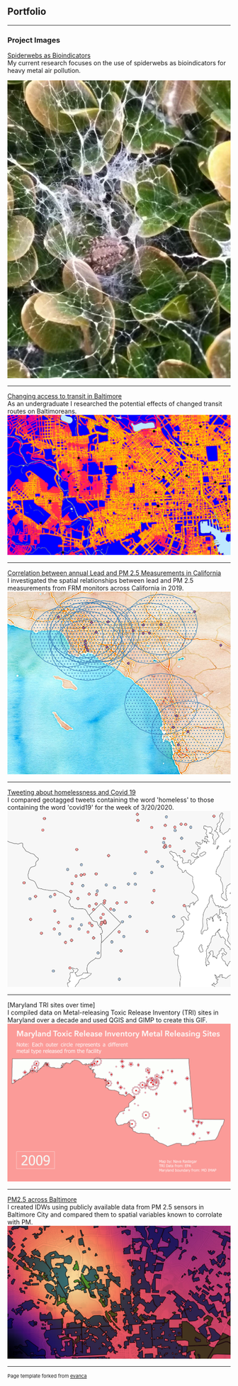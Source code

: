 ## Portfolio

---

### Project Images

[Spiderwebs as Bioindicators](spiderwebs/index)
<br>
My current research focuses on the use of spiderwebs as bioindicators for heavy metal air pollution. 

[<img src="images/spiderbutt.jpg?raw=true"/>](spiderwebs/index.md)

---
[Changing access to transit in Baltimore](capstone/index.md)
<br>
As an undergraduate I researched the potential effects of changed transit routes on Baltimoreans. 
[<img src="images/closeup.PNG?raw=true"/>](capstone/index.md)

---
[Correlation between annual Lead and PM 2.5 Measurements in California](project1_486/index.md)
<br>
I investigated the spatial relationships between lead and PM 2.5 measurements from FRM monitors across California in 2019. 
[<img src="images/closeup_buffer_ca.PNG?raw=true"/>](project1_486/index.md)

---
[Tweeting about homelessness and Covid 19](twitter/index.md)
<br>
I compared geotagged tweets containing the word 'homeless' to those containing the word 'covid19' for the week of 3/20/2020. 
[<img src="images/homelesscovid_screenshot.PNG?raw=true"/>](twitter/index.md)

---
[Maryland TRI sites over time]
<br>
I compiled data on Metal-releasing Toxic Release Inventory (TRI) sites in Maryland over a decade and used QGIS and GIMP to create this GIF.
<img src="/images/tri_sites.gif?raw=true"/>

---
[PM2.5 across Baltimore](sensorIDW/index.md)
<br>
I created IDWs using publicly available data from PM 2.5 sensors in Baltimore City and compared them to spatial variables known to corrolate with PM. 
<br>
[<img src="/images/snipimage.PNG?raw=true"/>](sensorIDW/index.md)

---
<p style="font-size:11px">Page template forked from <a href="https://github.com/evanca/quick-portfolio">evanca</a></p>
<!-- Remove above link if you don't want to attibute -->

